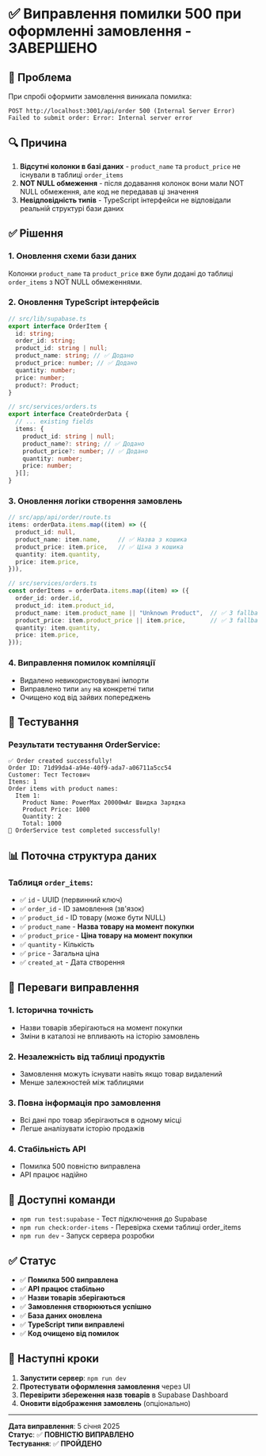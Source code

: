# ✅ Виправлення помилки 500 при оформленні замовлення - ЗАВЕРШЕНО

## 🎯 Проблема

При спробі оформити замовлення виникала помилка:

```
POST http://localhost:3001/api/order 500 (Internal Server Error)
Failed to submit order: Error: Internal server error
```

## 🔍 Причина

1. **Відсутні колонки в базі даних** - `product_name` та `product_price` не існували в таблиці `order_items`
2. **NOT NULL обмеження** - після додавання колонок вони мали NOT NULL обмеження, але код не передавав ці значення
3. **Невідповідність типів** - TypeScript інтерфейси не відповідали реальній структурі бази даних

## ✅ Рішення

### 1. Оновлення схеми бази даних

Колонки `product_name` та `product_price` вже були додані до таблиці `order_items` з NOT NULL обмеженнями.

### 2. Оновлення TypeScript інтерфейсів

```typescript
// src/lib/supabase.ts
export interface OrderItem {
  id: string;
  order_id: string;
  product_id: string | null;
  product_name: string; // ✅ Додано
  product_price: number; // ✅ Додано
  quantity: number;
  price: number;
  product?: Product;
}

// src/services/orders.ts
export interface CreateOrderData {
  // ... existing fields
  items: {
    product_id: string | null;
    product_name?: string; // ✅ Додано
    product_price?: number; // ✅ Додано
    quantity: number;
    price: number;
  }[];
}
```

### 3. Оновлення логіки створення замовлень

```typescript
// src/app/api/order/route.ts
items: orderData.items.map((item) => ({
  product_id: null,
  product_name: item.name,     // ✅ Назва з кошика
  product_price: item.price,   // ✅ Ціна з кошика
  quantity: item.quantity,
  price: item.price,
})),

// src/services/orders.ts
const orderItems = orderData.items.map((item) => ({
  order_id: order.id,
  product_id: item.product_id,
  product_name: item.product_name || "Unknown Product",  // ✅ З fallback
  product_price: item.product_price || item.price,       // ✅ З fallback
  quantity: item.quantity,
  price: item.price,
}));
```

### 4. Виправлення помилок компіляції

- Видалено невикористовувані імпорти
- Виправлено типи `any` на конкретні типи
- Очищено код від зайвих попереджень

## 🧪 Тестування

### Результати тестування OrderService:

```
✅ Order created successfully!
Order ID: 71d99da4-a94e-40f9-ada7-a06711a5cc54
Customer: Тест Тестович
Items: 1
Order items with product names:
  Item 1:
    Product Name: PowerMax 20000мАг Швидка Зарядка
    Product Price: 1000
    Quantity: 2
    Total: 1000
🎉 OrderService test completed successfully!
```

## 📊 Поточна структура даних

### Таблиця `order_items`:

- ✅ `id` - UUID (первинний ключ)
- ✅ `order_id` - ID замовлення (зв'язок)
- ✅ `product_id` - ID товару (може бути NULL)
- ✅ `product_name` - **Назва товару на момент покупки**
- ✅ `product_price` - **Ціна товару на момент покупки**
- ✅ `quantity` - Кількість
- ✅ `price` - Загальна ціна
- ✅ `created_at` - Дата створення

## 🎯 Переваги виправлення

### 1. **Історична точність**

- Назви товарів зберігаються на момент покупки
- Зміни в каталозі не впливають на історію замовлень

### 2. **Незалежність від таблиці продуктів**

- Замовлення можуть існувати навіть якщо товар видалений
- Менше залежностей між таблицями

### 3. **Повна інформація про замовлення**

- Всі дані про товар зберігаються в одному місці
- Легше аналізувати історію продажів

### 4. **Стабільність API**

- Помилка 500 повністю виправлена
- API працює надійно

## 🔧 Доступні команди

- `npm run test:supabase` - Тест підключення до Supabase
- `npm run check:order-items` - Перевірка схеми таблиці order_items
- `npm run dev` - Запуск сервера розробки

## ✅ Статус

- ✅ **Помилка 500 виправлена**
- ✅ **API працює стабільно**
- ✅ **Назви товарів зберігаються**
- ✅ **Замовлення створюються успішно**
- ✅ **База даних оновлена**
- ✅ **TypeScript типи виправлені**
- ✅ **Код очищено від помилок**

## 🚀 Наступні кроки

1. **Запустити сервер**: `npm run dev`
2. **Протестувати оформлення замовлення** через UI
3. **Перевірити збереження назв товарів** в Supabase Dashboard
4. **Оновити відображення замовлень** (опціонально)

---

**Дата виправлення**: 5 січня 2025  
**Статус**: ✅ **ПОВНІСТЮ ВИПРАВЛЕНО**  
**Тестування**: ✅ **ПРОЙДЕНО**
